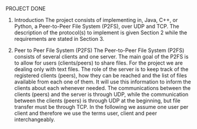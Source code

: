 PROJECT DONE

1. Introduction
The project consists of implementing in, Java, C++, or Python, a Peer-to-Peer File System
(P2FS), over UDP and TCP. The description of the protocol(s) to implement is given Section
2 while the requirements are stated in Section 3.

3. Peer to Peer File System (P2FS)
The Peer-to-Peer File System (P2FS) consists of several clients and one server. The main goal
of the P2FS is to allow for users (clients/peers) to share files. For the project we are dealing
only with text files.
The role of the server is to keep track of the registered clients (peers), how they can be
reached and the list of files available from each one of them. It will use this information to
inform the clients about each whenever needed.
The communications between the clients (peers) and the server is through UDP, while the
communication between the clients (peers) is through UDP at the beginning, but file transfer
must be through TCP.
In the following we assume one user per client and therefore we use the terms user, client and
peer interchangeably. 
